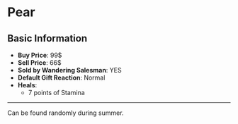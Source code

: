 # Pear

## Basic Information

- **Buy Price**: 99$
- **Sell Price**: 66$
- **Sold by Wandering Salesman**: YES
- **Default Gift Reaction**: Normal
- **Heals**:
  - 7 points of Stamina

---
Can be found randomly during summer.
